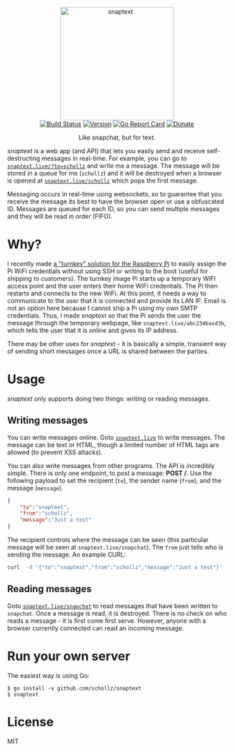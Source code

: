 <p align="center">
<img
    src="https://raw.githubusercontent.com/schollz/snaptext/master/static/favicon/logo.png?token=AGPyE4FL_L452-C_VhQ1bi8WiJhpB6ALks5alK3HwA%3D%3D"
    width="260px" border="0" alt="snaptext">
<br>
<a href="https://travis-ci.org/schollz/snaptext"><img src="https://travis-ci.org/schollz/snaptext.svg?branch=master" alt="Build Status"></a>
<a href="https://github.com/schollz/snaptext/releases/latest"><img src="https://img.shields.io/badge/version-0.1.0-brightgreen.svg?style=flat-square" alt="Version"></a>
<a href="https://goreportcard.com/report/github.com/schollz/snaptext"><img src="https://goreportcard.com/badge/github.com/schollz/snaptext" alt="Go Report Card"></a>
<a href="https://www.paypal.me/ZackScholl/5.00"><img src="https://img.shields.io/badge/donate-$5-brown.svg" alt="Donate"></a>
</p>

<p align="center">Like snapchat, but for text.</p>

*snaptext* is a web app (and API) that lets you easily send and receive self-destructing messages in real-time. For example, you can go to [`snaptext.live/?to=schollz`](https://snaptext.live/?to=schollz) and write me a message. The message will be stored in a queue for me (`schollz`) and it will be destroyed when a browser is opened at [`snaptext.live/schollz`](https://snaptext.live/schollz) which pops the first message. 

Messaging occurs in real-time using websockets, so to guarantee that you receive the message its best to have the browser open or use a obfuscated ID. Messages are queued for each ID, so you can send multiple messages and they will be read in order (FIFO).

# Why?

I recently made [a "turnkey" solution for the Raspberry Pi](https://github.com/schollz/raspberry-pi-turnkey) to easily assign the Pi WiFi credentials without using SSH or writing to the boot (useful for shipping to customers). The turnkey image Pi starts up a temporary WiFI access point and the user enters their home WiFi credentials. The Pi then restarts and connects to the new WiFi. At this point, it needs a way to communicate to the user that it is connected and provide its LAN IP. Email is not an option here because I cannot ship a Pi using my own SMTP credentials. Thus, I made *snaptext* so that the Pi sends the user the message through the temporary webpage, like `snaptext.live/abc234basd3b`, which tells the user that it is online and gives its IP address.

There may be other uses for *snaptext* - it is basically a simple, transient way of sending short messages once a URL is shared between the parties.

# Usage

*snaptext* only supports doing two things: writing or reading messages.

## Writing messages

You can write messages online. Goto [`snaptext.live`](https://snaptext.live) to write messages. The message can be text or HTML, though a limited number of HTML tags are allowed (to prevent XSS attacks). 

You can also write messages from other programs. The API is incredibly simple. There is only one endpoint, to post a message: **POST /**. Use the following payload to set the recipient (`to`), the sender name (`from`), and the message (`message`).

```json
{
    "to":"snaptext",
    "from":"schollz",
    "message":"Just a test"
}
```

The recipient controls where the message can be seen (this particular message will be seen at `snaptext.live/snapchat`). The `from` just tells who is sending the message. An example CURL:

```bash
curl  -d '{"to":"snaptext","from":"schollz","message":"Just a test"}' -X POST https://snaptext.live
```

## Reading messages

Goto [`snaptext.live/snapchat`](https://snaptext.live/ID) to read messages that have been written to `snapchat`. Once a message is read, it is destroyed. There is no check on who reads a message - it is first come first serve. However, anyone with a browser currently connected can read an incoming message.

# Run your own server

The easiest way is using Go:

```
$ go install -v github.com/schollz/snaptext
$ snaptext
```

# License

MIT
